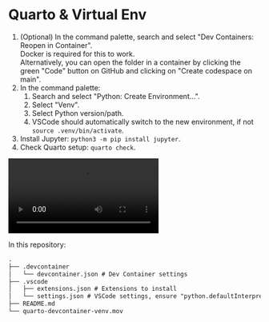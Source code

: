 # Quarto & Virtual Env

1. (Optional) In the command palette, search and select "Dev Containers: Reopen in Container".  
   Docker is required for this to work.  
   Alternatively, you can open the folder in a container by clicking the green "Code" button on GitHub and clicking on "Create codespace on main".
2. In the command palette:
   1. Search and select "Python: Create Environment...".
   2. Select "Venv".
   3. Select Python version/path.
   4. VSCode should automatically switch to the new environment, if not `source .venv/bin/activate`.
3. Install Jupyter: `python3 -m pip install jupyter`.
4. Check Quarto setup: `quarto check`.

![Short video to show how to setup a Virtual Environment inside of a Dev Container](quarto-devcontainer-venv.mp4)

In this repository:

```txt
.
├── .devcontainer
│   └── devcontainer.json # Dev Container settings
├── .vscode
│   ├── extensions.json # Extensions to install
│   └── settings.json # VSCode settings, ensure "python.defaultInterpreterPath" is the default
├── README.md
└── quarto-devcontainer-venv.mov
```
